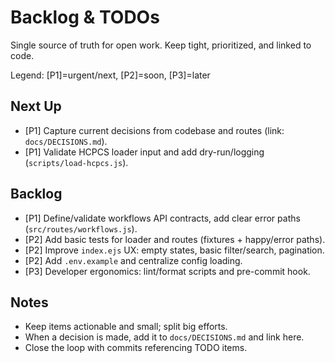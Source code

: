 # Backlog & TODOs

Single source of truth for open work. Keep tight, prioritized, and linked to code.

Legend: [P1]=urgent/next, [P2]=soon, [P3]=later

## Next Up
- [P1] Capture current decisions from codebase and routes (link: `docs/DECISIONS.md`).
- [P1] Validate HCPCS loader input and add dry-run/logging (`scripts/load-hcpcs.js`).

## Backlog
- [P1] Define/validate workflows API contracts, add clear error paths (`src/routes/workflows.js`).
- [P2] Add basic tests for loader and routes (fixtures + happy/error paths).
- [P2] Improve `index.ejs` UX: empty states, basic filter/search, pagination.
- [P2] Add `.env.example` and centralize config loading.
- [P3] Developer ergonomics: lint/format scripts and pre-commit hook.

## Notes
- Keep items actionable and small; split big efforts.
- When a decision is made, add it to `docs/DECISIONS.md` and link here.
- Close the loop with commits referencing TODO items.


